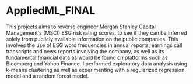 # AppliedML_FINAL
This projects aims to reverse engineer Morgan Stanley Capital Management's (MSCI) ESG risk rating scores, to see if they can be inferred solely from publicly available information on the public companies. This involves the use of ESG word frequencies in annual reports, earnings call transcripts and news reports involving the company, as well as its fundamental financial data as would be found on platforms such as Bloomberg and Yahoo Finance. I performed exploratory data analysis using k-means clustering as well as experimenting with a regularized regression model and a random forest model. 
